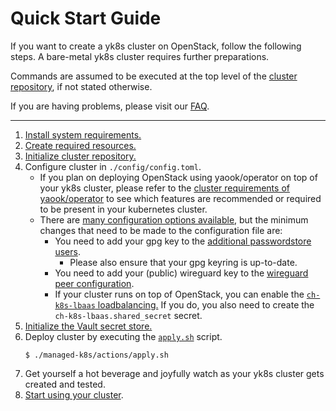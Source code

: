 # Quick Start Guide

If you want to create a yk8s cluster on OpenStack, follow the following steps.
A bare-metal yk8s cluster requires further preparations.

Commands are assumed to be executed at the top level of the [cluster repository](./design/cluster-repository.md), if not stated otherwise.

If you are having problems, please visit our [FAQ](./faq.md).

---

1. [Install system requirements.](./usage/initialization.md#install-system-requirements)
1. [Create required resources.](./usage/initialization.md#required-system-resources)
1. [Initialize cluster repository.](./usage/initialization.md#create-and-initialize-cluster-repository)
1. Configure cluster in `./config/config.toml`.
    - If you plan on deploying OpenStack using yaook/operator on top of your yk8s cluster, please refer to the [cluster requirements of yaook/operator](https://docs.yaook.cloud/devel/requirements/k8s-cluster.html) to see which features are recommended or required to be present in your kubernetes cluster.
    - There are  [many configuration options available](./usage/cluster-configuration.md), but the minimum changes that need to be made to the configuration file are:
        - You need to add your gpg key to the [additional passwordstore users](./usage/cluster-configuration.html#passwordstore-configuration).
            - Please also ensure that your gpg keyring is up-to-date.
        - You need to add your (public) wireguard key to the [wireguard peer configuration](./usage/cluster-configuration.md#wireguard-configuration).
        - If your cluster runs on top of OpenStack, you can enable the [`ch-k8s-lbaas` loadbalancing.](./usage/cluster-configuration.md#configuring-load-balancing) If you do, you also need to create the `ch-k8s-lbaas.shared_secret` secret.
1. [Initialize the Vault secret store.](./usage/initialization.md#initialize-vault-for-a-development-setup)
1. Deploy cluster by executing the [`apply.sh`](./operation/actions-references.md#applysh) script.
    ```console
    $ ./managed-k8s/actions/apply.sh
    ```
1. Get yourself a hot beverage and joyfully watch as your yk8s cluster gets created and tested.
1. [Start using your cluster](./faq.md#how-do-i-ssh-into-my-cluster-nodes).
